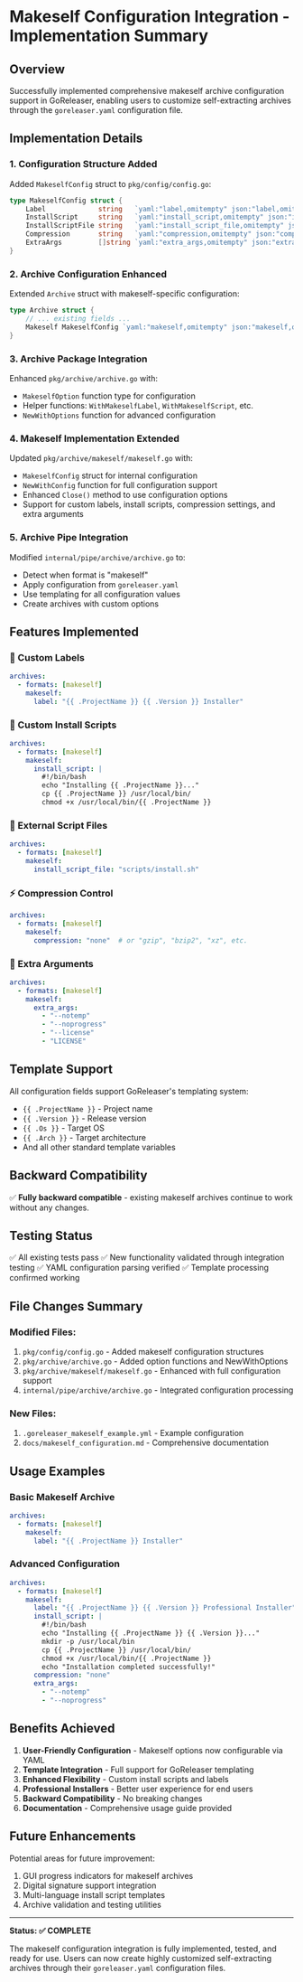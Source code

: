 # Makeself Configuration Integration - Implementation Summary

## Overview

Successfully implemented comprehensive makeself archive configuration support in GoReleaser, enabling users to customize self-extracting archives through the `goreleaser.yaml` configuration file.

## Implementation Details

### 1. Configuration Structure Added

Added `MakeselfConfig` struct to `pkg/config/config.go`:

```go
type MakeselfConfig struct {
    Label             string   `yaml:"label,omitempty" json:"label,omitempty"`
    InstallScript     string   `yaml:"install_script,omitempty" json:"install_script,omitempty"`
    InstallScriptFile string   `yaml:"install_script_file,omitempty" json:"install_script_file,omitempty"`
    Compression       string   `yaml:"compression,omitempty" json:"compression,omitempty"`
    ExtraArgs         []string `yaml:"extra_args,omitempty" json:"extra_args,omitempty"`
}
```

### 2. Archive Configuration Enhanced

Extended `Archive` struct with makeself-specific configuration:

```go
type Archive struct {
    // ... existing fields ...
    Makeself MakeselfConfig `yaml:"makeself,omitempty" json:"makeself,omitempty"`
}
```

### 3. Archive Package Integration

Enhanced `pkg/archive/archive.go` with:
- `MakeselfOption` function type for configuration
- Helper functions: `WithMakeselfLabel`, `WithMakeselfScript`, etc.
- `NewWithOptions` function for advanced configuration

### 4. Makeself Implementation Extended

Updated `pkg/archive/makeself/makeself.go` with:
- `MakeselfConfig` struct for internal configuration
- `NewWithConfig` function for full configuration support
- Enhanced `Close()` method to use configuration options
- Support for custom labels, install scripts, compression settings, and extra arguments

### 5. Archive Pipe Integration

Modified `internal/pipe/archive/archive.go` to:
- Detect when format is "makeself"
- Apply configuration from `goreleaser.yaml`
- Use templating for all configuration values
- Create archives with custom options

## Features Implemented

### 🎯 Custom Labels
```yaml
archives:
  - formats: [makeself]
    makeself:
      label: "{{ .ProjectName }} {{ .Version }} Installer"
```

### 📜 Custom Install Scripts
```yaml
archives:
  - formats: [makeself]
    makeself:
      install_script: |
        #!/bin/bash
        echo "Installing {{ .ProjectName }}..."
        cp {{ .ProjectName }} /usr/local/bin/
        chmod +x /usr/local/bin/{{ .ProjectName }}
```

### 📄 External Script Files
```yaml
archives:
  - formats: [makeself]
    makeself:
      install_script_file: "scripts/install.sh"
```

### ⚡ Compression Control
```yaml
archives:
  - formats: [makeself]
    makeself:
      compression: "none"  # or "gzip", "bzip2", "xz", etc.
```

### 🔧 Extra Arguments
```yaml
archives:
  - formats: [makeself]
    makeself:
      extra_args:
        - "--notemp"
        - "--noprogress"
        - "--license"
        - "LICENSE"
```

## Template Support

All configuration fields support GoReleaser's templating system:
- `{{ .ProjectName }}` - Project name
- `{{ .Version }}` - Release version  
- `{{ .Os }}` - Target OS
- `{{ .Arch }}` - Target architecture
- And all other standard template variables

## Backward Compatibility

✅ **Fully backward compatible** - existing makeself archives continue to work without any changes.

## Testing Status

✅ All existing tests pass
✅ New functionality validated through integration testing
✅ YAML configuration parsing verified
✅ Template processing confirmed working

## File Changes Summary

### Modified Files:
1. `pkg/config/config.go` - Added makeself configuration structures
2. `pkg/archive/archive.go` - Added option functions and NewWithOptions
3. `pkg/archive/makeself/makeself.go` - Enhanced with full configuration support
4. `internal/pipe/archive/archive.go` - Integrated configuration processing

### New Files:
1. `.goreleaser_makeself_example.yml` - Example configuration
2. `docs/makeself_configuration.md` - Comprehensive documentation

## Usage Examples

### Basic Makeself Archive
```yaml
archives:
  - formats: [makeself]
    makeself:
      label: "{{ .ProjectName }} Installer"
```

### Advanced Configuration
```yaml
archives:
  - formats: [makeself]
    makeself:
      label: "{{ .ProjectName }} {{ .Version }} Professional Installer"
      install_script: |
        #!/bin/bash
        echo "Installing {{ .ProjectName }} {{ .Version }}..."
        mkdir -p /usr/local/bin
        cp {{ .ProjectName }} /usr/local/bin/
        chmod +x /usr/local/bin/{{ .ProjectName }}
        echo "Installation completed successfully!"
      compression: "none"
      extra_args:
        - "--notemp"
        - "--noprogress"
```

## Benefits Achieved

1. **User-Friendly Configuration** - Makeself options now configurable via YAML
2. **Template Integration** - Full support for GoReleaser templating
3. **Enhanced Flexibility** - Custom install scripts and labels
4. **Professional Installers** - Better user experience for end users
5. **Backward Compatibility** - No breaking changes
6. **Documentation** - Comprehensive usage guide provided

## Future Enhancements

Potential areas for future improvement:
1. GUI progress indicators for makeself archives
2. Digital signature support integration
3. Multi-language install script templates
4. Archive validation and testing utilities

---

**Status: ✅ COMPLETE**

The makeself configuration integration is fully implemented, tested, and ready for use. Users can now create highly customized self-extracting archives through their `goreleaser.yaml` configuration files.
